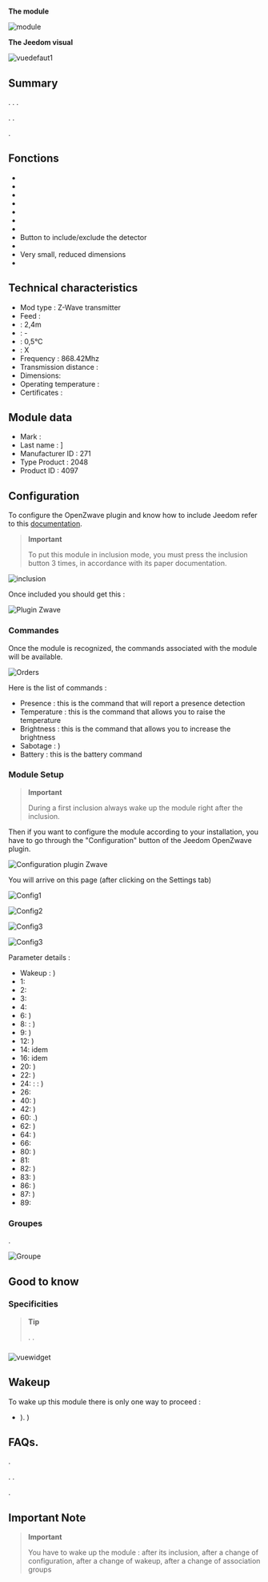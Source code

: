 # 

**The module**

![module](images/fibaro.fgms001/module.jpg)

**The Jeedom visual**

![vuedefaut1](images/fibaro.fgms001/vuedefaut1.jpg)

## Summary

. . .

. .

.

## Fonctions

-   
-   
-   
-   
-   
-   
-   
-   Button to include/exclude the detector
-   
-   Very small, reduced dimensions
-   

## Technical characteristics

-   Mod type : Z-Wave transmitter
-   Feed : 
-    : 2,4m
-    : -
-    : 0,5°C
-    : X
-   Frequency : 868.42Mhz
-   Transmission distance : 
-   Dimensions: 
-   Operating temperature : 
-   Certificates : 

## Module data

-   Mark : 
-   Last name : ]
-   Manufacturer ID : 271
-   Type Product : 2048
-   Product ID : 4097

## Configuration

To configure the OpenZwave plugin and know how to include Jeedom refer to this [documentation](https://doc.jeedom.com/en_US/plugins/automation%20protocol/openzwave/).

> **Important**
>
> To put this module in inclusion mode, you must press the inclusion button 3 times, in accordance with its paper documentation.

![inclusion](images/fibaro.fgms001/inclusion.jpg)

Once included you should get this :

![Plugin Zwave](images/fibaro.fgms001/information.jpg)

### Commandes

Once the module is recognized, the commands associated with the module will be available.

![Orders](images/fibaro.fgms001/commandes.jpg)

Here is the list of commands :

-   Presence : this is the command that will report a presence detection
-   Temperature : this is the command that allows you to raise the temperature
-   Brightness : this is the command that allows you to increase the brightness
-   Sabotage : )
-   Battery : this is the battery command

### Module Setup

> **Important**
>
> During a first inclusion always wake up the module right after the inclusion.

Then if you want to configure the module according to your installation, you have to go through the "Configuration" button of the Jeedom OpenZwave plugin.

![Configuration plugin Zwave](images/plugin/bouton_configuration.jpg)

You will arrive on this page (after clicking on the Settings tab)

![Config1](images/fibaro.fgms001/config1.jpg)

![Config2](images/fibaro.fgms001/config2.jpg)

![Config3](images/fibaro.fgms001/config3.jpg)

![Config3](images/fibaro.fgms001/config4.jpg)

Parameter details :

-   Wakeup : )
-   1: 
-   2: 
-   3: 
-   4: 
-   6: )
-   8:  : )
-   9: )
-   12: )
-   14: idem
-   16: idem
-   20: )
-   22: )
-   24:  :  :  )
-   26: 
-   40: )
-   42: )
-   60: .)
-   62: )
-   64: )
-   66: 
-   80: )
-   81: 
-   82: )
-   83: )
-   86: )
-   87: )
-   89: 

### Groupes

.

![Groupe](images/fibaro.fgms001/groupe.jpg)

## Good to know

### Specificities

> **Tip**
>
> . .

### 

![vuewidget](images/fibaro.fgms001/vuewidget.jpg)

## Wakeup

To wake up this module there is only one way to proceed :

-   ). )

## FAQs.

.

. .

.

## Important Note

> **Important**
>
> You have to wake up the module : after its inclusion, after a change of configuration, after a change of wakeup, after a change of association groups
